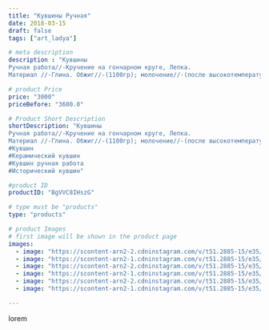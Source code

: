```yaml
---
title: "Кувшины Ручная"
date: 2018-03-15
draft: false
tags: ["art_ladya"]

# meta description
description : "Кувшины
Ручная работа//-Кручение на гончарном круге, Лепка. 
Материал //-Глина. Обжиг//-(1100гр); молочение//-(после высокотемпературного обжига, запекание изде"

# product Price
price: "3000"
priceBefore: "3600.0"

# Product Short Description
shortDescription: "Кувшины
Ручная работа//-Кручение на гончарном круге, Лепка. 
Материал //-Глина. Обжиг//-(1100гр); молочение//-(после высокотемпературного обжига, запекание изделия искупанного предварительно в молоке).
#Кувшин
#Керамический кувшин
#Кувшин ручная работа
#Исторический кувшин"

#product ID
productID: "BgVVC8IHszG"

# type must be "products"
type: "products"

# product Images
# first image will be shown in the product page
images:
  - image: "https://scontent-arn2-2.cdninstagram.com/v/t51.2885-15/e35/40478211_488395445010041_1259484728461885440_n.jpg?se=7&tp=1&_nc_ht=scontent-arn2-2.cdninstagram.com&_nc_cat=105&_nc_ohc=jE1LlrnQ1lkAX-dQBIk&ccb=7-4&oh=bbf3760ac893763230cdf255636868e9&oe=6082FB87&_nc_sid=83d603&ig_cache_key=MTczNTM4NTYwNDIzOTUyMTYyOA%3D%3D.2-ccb7-4"
  - image: "https://scontent-arn2-1.cdninstagram.com/v/t51.2885-15/e35/40426875_226926648170251_2902006704944185344_n.jpg?se=7&tp=1&_nc_ht=scontent-arn2-1.cdninstagram.com&_nc_cat=107&_nc_ohc=Fb2GBDe6hpoAX8jdl8T&ccb=7-4&oh=80ca7b1a11448e33d76ad8dc6056ed5c&oe=60858E01&_nc_sid=83d603&ig_cache_key=MTczNTM4NTYyMDIxOTc2NTY1NA%3D%3D.2-ccb7-4"
  - image: "https://scontent-arn2-2.cdninstagram.com/v/t51.2885-15/e35/38638203_1190923031057525_381424058304036864_n.jpg?se=8&tp=1&_nc_ht=scontent-arn2-2.cdninstagram.com&_nc_cat=105&_nc_ohc=6HBRO0sWxeQAX-AQfB5&ccb=7-4&oh=1f2afcc6fc350245ed8a7dee5e0946c9&oe=6084C2AC&_nc_sid=83d603&ig_cache_key=MTczNTM4NTYzNTkzOTk1NDAwMg%3D%3D.2-ccb7-4"
  - image: "https://scontent-arn2-1.cdninstagram.com/v/t51.2885-15/e35/39356469_1100844296741241_6285777726817173504_n.jpg?tp=1&_nc_ht=scontent-arn2-1.cdninstagram.com&_nc_cat=109&_nc_ohc=W3u1mcxVRecAX-uaJ3r&ccb=7-4&oh=444131ad410289e07814d2e22772143f&oe=608276F0&_nc_sid=83d603&ig_cache_key=MTczNTM4NTY0NjQ1MTAwNjExNA%3D%3D.2-ccb7-4"
  - image: "https://scontent-arn2-2.cdninstagram.com/v/t51.2885-15/e35/40237669_481137275720840_769197323812077568_n.jpg?tp=1&_nc_ht=scontent-arn2-2.cdninstagram.com&_nc_cat=108&_nc_ohc=q_of1O79m0QAX-Vah0M&ccb=7-4&oh=0bb2b5fd16c58fc5bf546e86c218b931&oe=60840CF9&_nc_sid=83d603&ig_cache_key=MTczNTM4NTY1NzczMzYxNTQwNQ%3D%3D.2-ccb7-4"
  - image: "https://scontent-arn2-1.cdninstagram.com/v/t51.2885-15/e35/40951130_2137948276428409_7044924187206483968_n.jpg?se=8&tp=1&_nc_ht=scontent-arn2-1.cdninstagram.com&_nc_cat=101&_nc_ohc=ksAvqy2s_QEAX-UqSq4&ccb=7-4&oh=2c7ab3ddb36046673e9e3c388cd70e47&oe=60849F9D&_nc_sid=83d603&ig_cache_key=MTczNTM4NTY3ODExODA2NTg0Nw%3D%3D.2-ccb7-4"

---
```

lorem
